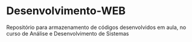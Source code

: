 # Desenvolvimento-WEB
Repositório para armazenamento de códigos desenvolvidos em aula, no curso de Análise e Desenvolvimento de Sistemas
